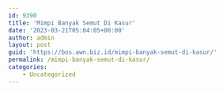 ```yaml
---
id: 9390
title: 'Mimpi Banyak Semut Di Kasur'
date: '2023-03-21T05:04:05+00:00'
author: admin
layout: post
guid: 'https://bos.awn.biz.id/mimpi-banyak-semut-di-kasur/'
permalink: /mimpi-banyak-semut-di-kasur/
categories:
    - Uncategorized
---
```


